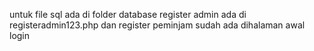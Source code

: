 untuk file sql ada di folder database
register admin ada di registeradmin123.php dan register peminjam sudah ada dihalaman awal login 
